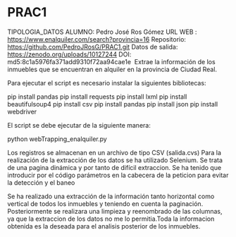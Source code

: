 # PRAC1
 TIPOLOGIA_DATOS
ALUMNO: Pedro José Ros Gómez
URL WEB : https://www.enalquiler.com/search?provincia=16
Repositorio: https://github.com/PedroJRosG/PRAC1.git
Datos de salida: https://zenodo.org/uploads/10127244
DOI: md5:8c1a5976fa371add9310f72aa94cae1e 
Extrae la información de los inmuebles que se encuentran en alquiler en la provincia de Ciudad Real.

Para ejecutar el script es necesario instalar la siguientes bibliotecas:

pip install pandas
pip install requests
pip install lxml
pip install beautifulsoup4
pip install csv
pip install pandas
pip install json
pip install webdriver

El script se debe ejecutar de la siguiente manera:

python webTrapping_enalquiler.py

Los registros se almacenan en un archivo de tipo CSV (salida.cvs)
Para la realización de la extracción de los datos  se ha utilizado Selenium.
Se trata de una pagina dinámica y por tanto de difícil extraccion.
Se ha tenido que introducir por  el código parámetros en la  cabecera de la peticion
para evitar la detección y el baneo

Se ha realizado una extracción de la información  tanto horizontal como vertical de todos los inmuebles y teniendo en cuenta la  paginación.
Posteriormente se realizara una limpieza y reenombrado de las columnas, ya que la extraccion de los datos no me lo permitia.Toda la informacion obtenida es la deseada para el analisis posterior de los inmuebles.
